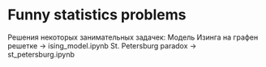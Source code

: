 # Funny statistics problems
Решения некоторых занимательных задачек:
Модель Изинга на графен решетке -> ising_model.ipynb
St. Petersburg paradox -> st_petersburg.ipynb
